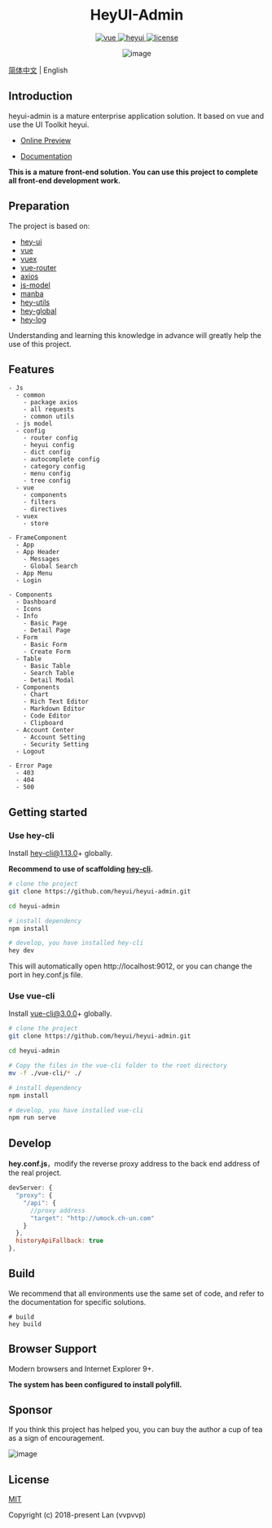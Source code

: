 <h1 align="center"> HeyUI-Admin </h1>

<p align="center">
  <a href="https://github.com/vuejs/vue">
    <img src="https://img.shields.io/github/package-json/dependency-version/heyui/heyui-admin/vue.svg" alt="vue">
  </a>
  <a href="https://github.com/heyui/heyui">
    <img src="https://img.shields.io/github/package-json/dependency-version/heyui/heyui-admin/heyui.svg" alt="heyui">
  </a>
  <a href="https://github.com/heyui/heyui-admin/blob/master/LICENSE">
    <img src="https://img.shields.io/badge/License-MIT-yellow.svg" alt="license">
  </a>
</p>

<div align="center">

![image](https://user-images.githubusercontent.com/8186664/51449312-6cc17c00-1d66-11e9-9ec2-33e0ed703af9.png)

</div>

[简体中文](./README.md) | English

## Introduction

heyui-admin is a mature enterprise application solution. It based on vue and use the UI Toolkit heyui.

- [Online Preview](http://admin.heyui.top)

- [Documentation](https://heyui.github.io/heyui-admin-docs)

**This is a mature front-end solution. You can use this project to complete all front-end development work.**

## Preparation

The project is based on:

- [hey-ui](https://www.heyui.top/)
- [vue](https://cn.vuejs.org/index.html)
- [vuex](https://vuex.vuejs.org/zh-cn/)
- [vue-router](https://router.vuejs.org/zh-cn/)
- [axios](https://github.com/axios/axios)
- [js-model](https://www.npmjs.com/package/js-model)
- [manba](https://www.npmjs.com/package/manba)
- [hey-utils](https://www.npmjs.com/package/hey-utils)
- [hey-global](https://www.npmjs.com/package/hey-global)
- [hey-log](https://www.npmjs.com/package/hey-log)

Understanding and learning this knowledge in advance will greatly help the use of this project.

## Features

```
- Js
  - common
    - package axios
    - all requests
    - common utils
  - js model
  - config
    - router config
    - heyui config
    - dict config
    - autocomplete config
    - category config
    - menu config
    - tree config
  - vue
    - components
    - filters
    - directives
  - vuex
    - store

- FrameComponent
  - App
  - App Header
    - Messages
    - Global Search
  - App Menu
  - Login

- Components
  - Dashboard
  - Icons
  - Info
    - Basic Page
    - Detail Page
  - Form
    - Basic Form
    - Create Form
  - Table
    - Basic Table
    - Search Table
    - Detail Modal
  - Components
    - Chart
    - Rich Text Editor
    - Markdown Editor
    - Code Editor
    - Clipboard
  - Account Center
    - Account Setting
    - Security Setting
  - Logout

- Error Page
  - 403
  - 404
  - 500
```

## Getting started

### Use hey-cli

Install hey-cli@1.13.0+ globally.

**Recommend to use of scaffolding [hey-cli](https://github.com/heyui/hey-cli).**

```bash
# clone the project
git clone https://github.com/heyui/heyui-admin.git

cd heyui-admin

# install dependency
npm install

# develop, you have installed hey-cli
hey dev
```

This will automatically open http://localhost:9012, or you can change the port in hey.conf.js file.

### Use vue-cli

Install vue-cli@3.0.0+ globally.

```bash
# clone the project
git clone https://github.com/heyui/heyui-admin.git

cd heyui-admin

# Copy the files in the vue-cli folder to the root directory
mv -f ./vue-cli/* ./

# install dependency
npm install

# develop, you have installed vue-cli
npm run serve
```

## Develop

**hey.conf.js**，modify the reverse proxy address to the back end address of the real project.

```js
devServer: {
  "proxy": {
    "/api": {
      //proxy address
      "target": "http://umock.ch-un.com"
    }
  },
  historyApiFallback: true
},
```

## Build

We recommend that all environments use the same set of code, and refer to the documentation for specific solutions.

```
# build
hey build
```

## Browser Support

Modern browsers and Internet Explorer 9+.

**The system has been configured to install polyfill.**


## Sponsor

If you think this project has helped you, you can buy the author a cup of tea as a sign of encouragement.

![image](https://heyui.github.io/heyui-admin-docs/images/docs/tea.jpg)


## License

[MIT](https://github.com/heyui/heyui-admin/blob/master/LICENSE)

Copyright (c) 2018-present Lan (vvpvvp)

